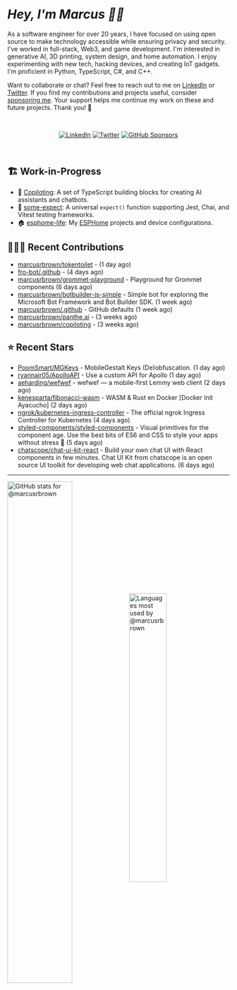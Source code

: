 # <em>Hey, I'm Marcus <span title="✌🏽 & ❤️">👋🏽</span></em>

As a software engineer for over 20 years, I have focused on using open source to make technology accessible while ensuring privacy and security. I've worked in full-stack, Web3, and game development. I'm interested in generative AI, 3D printing, system design, and home automation. I enjoy experimenting with new tech, hacking devices, and creating IoT gadgets. I'm proficient in Python, TypeScript, C#, and C++.

Want to collaborate or chat? Feel free to reach out to me on [LinkedIn][linkedin] or [Twitter][twitter]. If you find my contributions and projects useful, consider [sponsoring me][gh-sponsors]. Your support helps me continue my work on these and future projects. Thank you! 🖤

<br>
<div align='center'>

[![LinkedIn](https://img.shields.io/badge/LinkedIn-blue?style=for-the-badge&logo=linkedin)][linkedin]
[![Twitter](https://img.shields.io/badge/Twitter-blue?style=for-the-badge&logo=twitter&label)][twitter]
[![GitHub Sponsors](https://img.shields.io/github/sponsors/marcusrbrown?style=for-the-badge&logo=github-sponsors)
][gh-sponsors]

</div>
<br>

[gh-sponsors]: https://github.com/sponsors/marcusrbrown "@marcusrbrown | GitHub Sponsors"
[twitter]: https://twitter.com/mrossbrown "@mrossbrown | Twitter"
[linkedin]: https://www.linkedin.com/in/marcusrbrown "@marcusrbrown | LinkedIn"

## 🏗️ Work-in-Progress

- 🤖 [Copiloting](https://github.com/marcusrbrown/copiloting): A set of TypeScript building blocks for creating AI assistants and chatbots.
- 🧪 [some-expect](https://github.com/marcusrbrown/some-expect): A universal `expect()` function supporting Jest, Chai, and Vitest testing frameworks.
- 🏠 [esphome-life](https://github.com/marcusrbrown/esphome-life): My [ESPHome](https://esphome.io/) projects and device configurations.

## 👨🏽‍💻 Recent Contributions

- [marcusrbrown/tokentoilet](https://github.com/marcusrbrown/tokentoilet) -  (1 day ago)
- [fro-bot/.github](https://github.com/fro-bot/.github) -  (4 days ago)
- [marcusrbrown/grommet-playground](https://github.com/marcusrbrown/grommet-playground) - Playground for Grommet components (6 days ago)
- [marcusrbrown/botbuilder-js-simple](https://github.com/marcusrbrown/botbuilder-js-simple) - Simple bot for exploring the Microsoft Bot Framework and Bot Builder SDK. (1 week ago)
- [marcusrbrown/.github](https://github.com/marcusrbrown/.github) - GitHub defaults (1 week ago)
- [marcusrbrown/panthe.ai](https://github.com/marcusrbrown/panthe.ai) -  (3 weeks ago)
- [marcusrbrown/copiloting](https://github.com/marcusrbrown/copiloting) -  (3 weeks ago)

## ⭐ Recent Stars

- [PoomSmart/MGKeys](https://github.com/PoomSmart/MGKeys) - MobileGestalt Keys (De)obfuscation. (1 day ago)
- [ryannair05/ApolloAPI](https://github.com/ryannair05/ApolloAPI) - Use a custom API for Apollo (1 day ago)
- [aeharding/wefwef](https://github.com/aeharding/wefwef) - wefwef — a mobile-first Lemmy web client (2 days ago)
- [kenesparta/fibonacci-wasm](https://github.com/kenesparta/fibonacci-wasm) - WASM &amp; Rust en Docker [Docker Init Ayacucho] (2 days ago)
- [ngrok/kubernetes-ingress-controller](https://github.com/ngrok/kubernetes-ingress-controller) - The official ngrok Ingress Controller for Kubernetes (4 days ago)
- [styled-components/styled-components](https://github.com/styled-components/styled-components) - Visual primitives for the component age. Use the best bits of ES6 and CSS to style your apps without stress 💅 (5 days ago)
- [chatscope/chat-ui-kit-react](https://github.com/chatscope/chat-ui-kit-react) - Build your own chat UI with React components in few minutes. Chat UI Kit from chatscope is an open source UI toolkit for developing web chat applications. (6 days ago)

---
<img align='center' width='54%' alt='GitHub stats for @marcusrbrown' src='https://github-readme-stats.vercel.app/api?username=marcusrbrown&show_icons=true&theme=dark&include_all_commits=true&count_private=true'>
<img align='center' width='41%' alt='Languages most used by @marcusrbrown' src='https://github-readme-stats.vercel.app/api/top-langs/?username=marcusrbrown&layout=compact&theme=dark&include_all_commits=true&count_private=true'>
